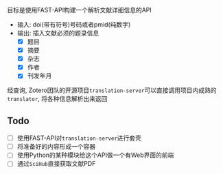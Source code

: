 目标是使用FAST-API构建一个解析文献详细信息的API

- 输入: doi(带有符号)号码或者pmid(纯数字)
- 输出: 插入文献必须的题录信息
  + [x] 题目
  + [x] 摘要
  + [x] 杂志
  + [x] 作者
  + [x] 刊发年月 

经查询, Zotero团队的开源项目`translation-server`可以直接调用项目内成熟的`translator`, 将各种信息解析出来返回



## Todo

- [ ] 使用FAST-API对`translation-server`进行套壳
- [ ] 将准备好的内容形成一个容器
- [ ] 使用Python的某种模块给这个API做一个有Web界面的前端
- [ ] 通过`SciHub`直接获取文献PDF